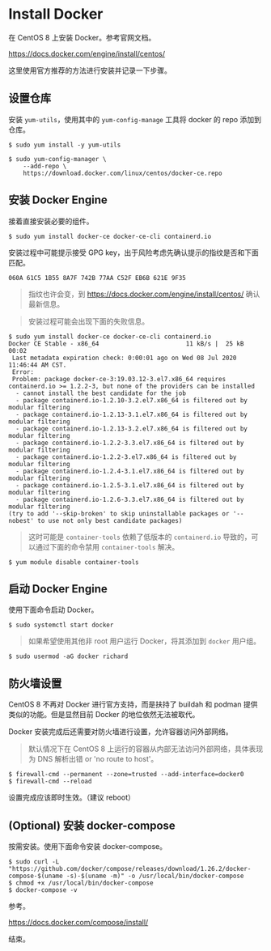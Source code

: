 # Install Docker

在 CentOS 8 上安装 Docker。参考官网文档。

https://docs.docker.com/engine/install/centos/

这里使用官方推荐的方法进行安装并记录一下步骤。

## 设置仓库

安装 `yum-utils`，使用其中的 `yum-config-manage` 工具将 docker 的 repo 添加到仓库。

```console
$ sudo yum install -y yum-utils

$ sudo yum-config-manager \
    --add-repo \
    https://download.docker.com/linux/centos/docker-ce.repo
```

## 安装 Docker Engine

接着直接安装必要的组件。

```console
$ sudo yum install docker-ce docker-ce-cli containerd.io
```

安装过程中可能提示接受 GPG key，出于风险考虑先确认提示的指纹是否和下面匹配。

`060A 61C5 1B55 8A7F 742B 77AA C52F EB6B 621E 9F35`

> 指纹也许会变，到 https://docs.docker.com/engine/install/centos/ 确认最新信息。

> 安装过程可能会出现下面的失败信息。

```console
$ sudo yum install docker-ce docker-ce-cli containerd.io
Docker CE Stable - x86_64                        11 kB/s |  25 kB     00:02
 Last metadata expiration check: 0:00:01 ago on Wed 08 Jul 2020 11:46:44 AM CST.
 Error:
 Problem: package docker-ce-3:19.03.12-3.el7.x86_64 requires containerd.io >= 1.2.2-3, but none of the providers can be installed
  - cannot install the best candidate for the job
  - package containerd.io-1.2.10-3.2.el7.x86_64 is filtered out by modular filtering
  - package containerd.io-1.2.13-3.1.el7.x86_64 is filtered out by modular filtering
  - package containerd.io-1.2.13-3.2.el7.x86_64 is filtered out by modular filtering
  - package containerd.io-1.2.2-3.3.el7.x86_64 is filtered out by modular filtering
  - package containerd.io-1.2.2-3.el7.x86_64 is filtered out by modular filtering
  - package containerd.io-1.2.4-3.1.el7.x86_64 is filtered out by modular filtering
  - package containerd.io-1.2.5-3.1.el7.x86_64 is filtered out by modular filtering
  - package containerd.io-1.2.6-3.3.el7.x86_64 is filtered out by modular filtering
(try to add '--skip-broken' to skip uninstallable packages or '--nobest' to use not only best candidate packages)
```

> 这时可能是 `container-tools` 依赖了低版本的 `containerd.io` 导致的，可以通过下面的命令禁用 `container-tools` 解决。

```console
$ yum module disable container-tools
```

## 启动 Docker Engine

使用下面命令启动 Docker。

```console
$ sudo systemctl start docker
```

> 如果希望使用其他非 root 用户运行 Docker，将其添加到 `docker` 用户组。

```console
$ sudo usermod -aG docker richard
```

## 防火墙设置

CentOS 8 不再对 Docker 进行官方支持，而是扶持了 buildah 和 podman 提供类似的功能。但是显然目前 Docker 的地位依然无法被取代。

Docker 安装完成后还需要对防火墙进行设置，允许容器访问外部网络。

> 默认情况下在 CentOS 8 上运行的容器从内部无法访问外部网络，具体表现为 DNS 解析出错 or 'no route to host'。

```console
$ firewall-cmd --permanent --zone=trusted --add-interface=docker0
$ firewall-cmd --reload
```

设置完成应该即时生效。（建议 reboot）

## (Optional) 安装 docker-compose

按需安装。使用下面命令安装 docker-compose。

```console
$ sudo curl -L "https://github.com/docker/compose/releases/download/1.26.2/docker-compose-$(uname -s)-$(uname -m)" -o /usr/local/bin/docker-compose
$ chmod +x /usr/local/bin/docker-compose
$ docker-compose -v
```

参考。

https://docs.docker.com/compose/install/

结束。

